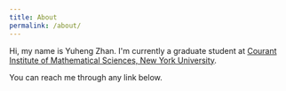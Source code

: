 ```yaml
---
title: About
permalink: /about/
---
```


Hi, my name is Yuheng Zhan. I'm currently a graduate student at [Courant Institute of Mathematical Sciences, New York University](http://cims.nyu.edu/).

You can reach me through any link below.


